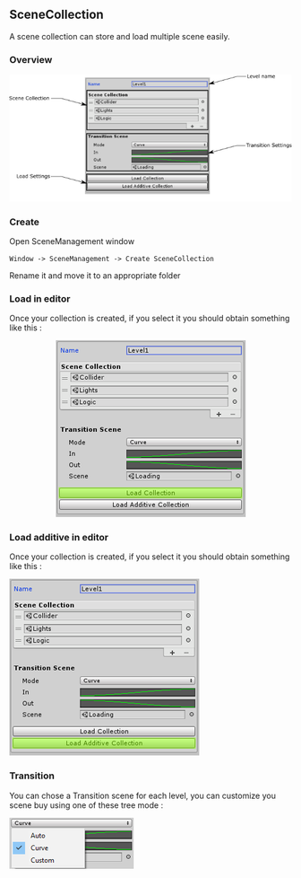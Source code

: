## SceneCollection

A scene collection can store and load multiple scene easily.

### Overview
![SceneCollection panel](https://github.com/Nicolas-Constanty/UnityTools/blob/master/images/SceneCollectionPanel.png)

### Create

Open SceneManagement window
```
Window -> SceneManagement -> Create SceneCollection
```

Rename it and move it to an appropriate folder

### Load in editor

Once your collection is created, if you select it you should obtain something like this :

<p align="center">
  <img src="https://github.com/Nicolas-Constanty/UnityTools/blob/master/images/SceneCollection-LoadCollection.png?raw=true" alt="Capture load collection"/>
</p>


### Load additive in editor

Once your collection is created, if you select it you should obtain something like this :

![Capture load additive collection](https://github.com/Nicolas-Constanty/UnityTools/blob/master/images/SceneCollection-LoadAdditiveCollection.png)

### Transition

You can chose a Transition scene for each level, you can customize you scene buy using one of these tree mode :

![Capture mode](https://github.com/Nicolas-Constanty/UnityTools/blob/master/images/SceneCollection-Mode.png)
